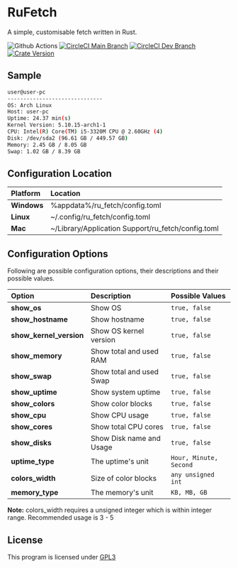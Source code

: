 # RuFetch
A simple, customisable fetch written in Rust.

![Github Actions](https://github.com/supremedeity/rufetch/actions/workflows/rust.yml/badge.svg)
[![CircleCI Main Branch](https://img.shields.io/circleci/build/gh/SupremeDeity/RuFetch/main?label=main)](https://circleci.com/gh/SupremeDeity/RuFetch/tree/main)
[![CircleCI Dev Branch](https://img.shields.io/circleci/build/gh/SupremeDeity/RuFetch/dev?label=dev)](https://circleci.com/gh/SupremeDeity/RuFetch/tree/dev)
[![Crate Version](https://img.shields.io/crates/v/ru_fetch?color=green&label=Crate%20version)](https:/crates.io/crates/ru_fetch)

  
## Sample

```bash
user@user-pc
------------------------------
OS: Arch Linux
Host: user-pc
Uptime: 24.37 min(s)
Kernel Version: 5.10.15-arch1-1
CPU: Intel(R) Core(TM) i5-3320M CPU @ 2.60GHz (4)
Disk: /dev/sda2 (96.61 GB / 449.57 GB)
Memory: 2.45 GB / 8.05 GB
Swap: 1.02 GB / 8.39 GB
```
## Configuration Location

| Platform      | Location                                              |
| :------------ | :---------------------------------------------------- |
| **Windows**   | %appdata%/ru_fetch/config.toml                        |
| **Linux**     | ~/.config/ru_fetch/config.toml                        |
| **Mac**       | ~/Library/Application Support/ru_fetch/config.toml    |

## Configuration Options
Following are possible configuration options, their descriptions and their possible values.

| Option                    | Description               | Possible Values           |
| :-----------------------  | :------------------------ | :------------------------ |
| **show_os**               | Show OS                   | `true, false`             |
| **show_hostname**         | Show hostname             | `true, false`             |
| **show_kernel_version**   | Show OS kernel version    | `true, false`             |
| **show_memory**           | Show total and used RAM   | `true, false`             |
| **show_swap**             | Show total and used Swap  | `true, false`             |
| **show_uptime**           | Show system uptime        | `true, false`             |
| **show_colors**           | Show color blocks         | `true, false`             |
| **show_cpu**              | Show CPU usage            | `true, false`             |
| **show_cores**            | Show total CPU cores      | `true, false`             |            
| **show_disks**            | Show Disk name and Usage  | `true, false`             | 
| **uptime_type**           | The uptime's unit         | `Hour, Minute, Second`    |
| **colors_width**          | Size of color blocks      | `any unsigned int`        |
| **memory_type**           | The memory's unit         | `KB, MB, GB`              |

**Note:** colors_width requires a unsigned integer which is within integer range. Recommended usage is 3 - 5

## License

This program is licensed under [GPL3](https://choosealicense.com/licenses/gpl-3.0/)
